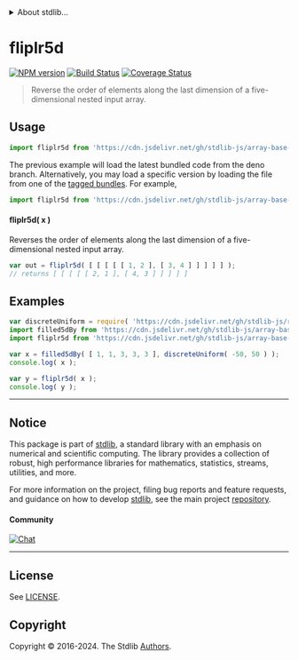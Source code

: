 <!--

@license Apache-2.0

Copyright (c) 2023 The Stdlib Authors.

Licensed under the Apache License, Version 2.0 (the "License");
you may not use this file except in compliance with the License.
You may obtain a copy of the License at

   http://www.apache.org/licenses/LICENSE-2.0

Unless required by applicable law or agreed to in writing, software
distributed under the License is distributed on an "AS IS" BASIS,
WITHOUT WARRANTIES OR CONDITIONS OF ANY KIND, either express or implied.
See the License for the specific language governing permissions and
limitations under the License.

-->


<details>
  <summary>
    About stdlib...
  </summary>
  <p>We believe in a future in which the web is a preferred environment for numerical computation. To help realize this future, we've built stdlib. stdlib is a standard library, with an emphasis on numerical and scientific computation, written in JavaScript (and C) for execution in browsers and in Node.js.</p>
  <p>The library is fully decomposable, being architected in such a way that you can swap out and mix and match APIs and functionality to cater to your exact preferences and use cases.</p>
  <p>When you use stdlib, you can be absolutely certain that you are using the most thorough, rigorous, well-written, studied, documented, tested, measured, and high-quality code out there.</p>
  <p>To join us in bringing numerical computing to the web, get started by checking us out on <a href="https://github.com/stdlib-js/stdlib">GitHub</a>, and please consider <a href="https://opencollective.com/stdlib">financially supporting stdlib</a>. We greatly appreciate your continued support!</p>
</details>

# fliplr5d

[![NPM version][npm-image]][npm-url] [![Build Status][test-image]][test-url] [![Coverage Status][coverage-image]][coverage-url] <!-- [![dependencies][dependencies-image]][dependencies-url] -->

> Reverse the order of elements along the last dimension of a five-dimensional nested input array.

<!-- Section to include introductory text. Make sure to keep an empty line after the intro `section` element and another before the `/section` close. -->

<section class="intro">

</section>

<!-- /.intro -->

<!-- Package usage documentation. -->



<section class="usage">

## Usage

```javascript
import fliplr5d from 'https://cdn.jsdelivr.net/gh/stdlib-js/array-base-fliplr5d@deno/mod.js';
```
The previous example will load the latest bundled code from the deno branch. Alternatively, you may load a specific version by loading the file from one of the [tagged bundles](https://github.com/stdlib-js/array-base-fliplr5d/tags). For example,

```javascript
import fliplr5d from 'https://cdn.jsdelivr.net/gh/stdlib-js/array-base-fliplr5d@v0.2.1-deno/mod.js';
```

#### fliplr5d( x )

Reverses the order of elements along the last dimension of a five-dimensional nested input array.

```javascript
var out = fliplr5d( [ [ [ [ [ 1, 2 ], [ 3, 4 ] ] ] ] ] );
// returns [ [ [ [ [ 2, 1 ], [ 4, 3 ] ] ] ] ]
```

</section>

<!-- /.usage -->

<!-- Package usage notes. Make sure to keep an empty line after the `section` element and another before the `/section` close. -->

<section class="notes">

</section>

<!-- /.notes -->

<!-- Package usage examples. -->

<section class="examples">

## Examples

<!-- eslint no-undef: "error" -->

```javascript
var discreteUniform = require( 'https://cdn.jsdelivr.net/gh/stdlib-js/random-base-discrete-uniform' ).factory;
import filled5dBy from 'https://cdn.jsdelivr.net/gh/stdlib-js/array-base-filled5d-by@deno/mod.js';
import fliplr5d from 'https://cdn.jsdelivr.net/gh/stdlib-js/array-base-fliplr5d@deno/mod.js';

var x = filled5dBy( [ 1, 1, 3, 3, 3 ], discreteUniform( -50, 50 ) );
console.log( x );

var y = fliplr5d( x );
console.log( y );
```

</section>

<!-- /.examples -->

<!-- Section to include cited references. If references are included, add a horizontal rule *before* the section. Make sure to keep an empty line after the `section` element and another before the `/section` close. -->

<section class="references">

</section>

<!-- /.references -->

<!-- Section for related `stdlib` packages. Do not manually edit this section, as it is automatically populated. -->

<section class="related">

</section>

<!-- /.related -->

<!-- Section for all links. Make sure to keep an empty line after the `section` element and another before the `/section` close. -->


<section class="main-repo" >

* * *

## Notice

This package is part of [stdlib][stdlib], a standard library with an emphasis on numerical and scientific computing. The library provides a collection of robust, high performance libraries for mathematics, statistics, streams, utilities, and more.

For more information on the project, filing bug reports and feature requests, and guidance on how to develop [stdlib][stdlib], see the main project [repository][stdlib].

#### Community

[![Chat][chat-image]][chat-url]

---

## License

See [LICENSE][stdlib-license].


## Copyright

Copyright &copy; 2016-2024. The Stdlib [Authors][stdlib-authors].

</section>

<!-- /.stdlib -->

<!-- Section for all links. Make sure to keep an empty line after the `section` element and another before the `/section` close. -->

<section class="links">

[npm-image]: http://img.shields.io/npm/v/@stdlib/array-base-fliplr5d.svg
[npm-url]: https://npmjs.org/package/@stdlib/array-base-fliplr5d

[test-image]: https://github.com/stdlib-js/array-base-fliplr5d/actions/workflows/test.yml/badge.svg?branch=v0.2.1
[test-url]: https://github.com/stdlib-js/array-base-fliplr5d/actions/workflows/test.yml?query=branch:v0.2.1

[coverage-image]: https://img.shields.io/codecov/c/github/stdlib-js/array-base-fliplr5d/main.svg
[coverage-url]: https://codecov.io/github/stdlib-js/array-base-fliplr5d?branch=main

<!--

[dependencies-image]: https://img.shields.io/david/stdlib-js/array-base-fliplr5d.svg
[dependencies-url]: https://david-dm.org/stdlib-js/array-base-fliplr5d/main

-->

[chat-image]: https://img.shields.io/gitter/room/stdlib-js/stdlib.svg
[chat-url]: https://app.gitter.im/#/room/#stdlib-js_stdlib:gitter.im

[stdlib]: https://github.com/stdlib-js/stdlib

[stdlib-authors]: https://github.com/stdlib-js/stdlib/graphs/contributors

[umd]: https://github.com/umdjs/umd
[es-module]: https://developer.mozilla.org/en-US/docs/Web/JavaScript/Guide/Modules

[deno-url]: https://github.com/stdlib-js/array-base-fliplr5d/tree/deno
[deno-readme]: https://github.com/stdlib-js/array-base-fliplr5d/blob/deno/README.md
[umd-url]: https://github.com/stdlib-js/array-base-fliplr5d/tree/umd
[umd-readme]: https://github.com/stdlib-js/array-base-fliplr5d/blob/umd/README.md
[esm-url]: https://github.com/stdlib-js/array-base-fliplr5d/tree/esm
[esm-readme]: https://github.com/stdlib-js/array-base-fliplr5d/blob/esm/README.md
[branches-url]: https://github.com/stdlib-js/array-base-fliplr5d/blob/main/branches.md

[stdlib-license]: https://raw.githubusercontent.com/stdlib-js/array-base-fliplr5d/main/LICENSE

</section>

<!-- /.links -->
